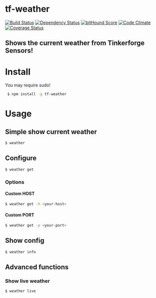# tf-weather
[![Build Status](https://travis-ci.org/fscherwi/tf-weather.svg?branch=master)](https://travis-ci.org/fscherwi/tf-weather) [![Dependency Status](https://david-dm.org/fscherwi/tf-weather.svg)](https://david-dm.org/fscherwi/tf-weather) [![bitHound Score](https://www.bithound.io/github/fscherwi/tf-weather/badges/score.svg)](https://www.bithound.io/github/fscherwi/tf-weather) [![Code Climate](https://codeclimate.com/github/fscherwi/tf-weather/badges/gpa.svg)](https://codeclimate.com/github/fscherwi/tf-weather) [![Coverage Status](https://coveralls.io/repos/fscherwi/tf-weather/badge.svg?service=github)](https://coveralls.io/github/fscherwi/tf-weather)

## Shows the current weather from Tinkerforge Sensors!
# Install
You may require sudo!

```sh
 $ npm install -g tf-weather
```

# Usage
## Simple show current weather

```sh
$ weather
```

## Configure

```sh
$ weather get
```

### Options
#### Custom HOST

```sh
$ weather get -h <your-host>
```

#### Custom PORT

```sh
$ weather get -p <your-port>
```

## Show config

```sh
$ weather info
```

## Advanced functions
### Show live weather

```sh
$ weather live
```
